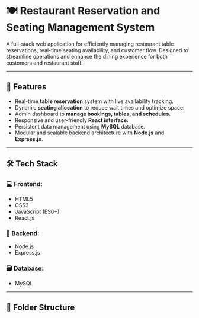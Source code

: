 # 🍽️ Restaurant Reservation and Seating Management System

A full-stack web application for efficiently managing restaurant table reservations, real-time seating availability, and customer flow. Designed to streamline operations and enhance the dining experience for both customers and restaurant staff.

---

## 🚀 Features

- Real-time **table reservation** system with live availability tracking.
- Dynamic **seating allocation** to reduce wait times and optimize space.
- Admin dashboard to **manage bookings, tables, and schedules**.
- Responsive and user-friendly **React interface**.
- Persistent data management using **MySQL** database.
- Modular and scalable backend architecture with **Node.js** and **Express.js**.

---

## 🛠️ Tech Stack

### 💻 Frontend:
- HTML5
- CSS3
- JavaScript (ES6+)
- React.js

### 🔧 Backend:
- Node.js
- Express.js

### 🗃️ Database:
- MySQL

---

## 📁 Folder Structure

